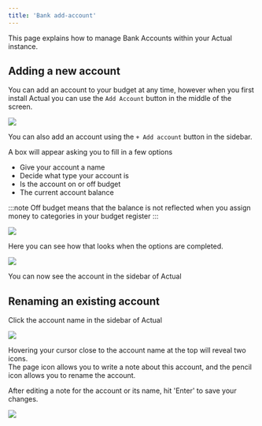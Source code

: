 ```yaml
---
title: 'Bank add-account'
---
```


This page explains how to manage Bank Accounts within your Actual instance.

## Adding a new account

You can add an account to your budget at any time, however when you first install Actual you can use the `Add Account` button in the middle of the screen. 

![](/img/add-account/AddAccount.png)

You can also add an account using the `+ Add account` button in the sidebar.

A box will appear asking you to fill in a few options

* Give your account a name
* Decide what type your account is
* Is the account on or off budget
* The current account balance

:::note
Off budget means that the balance is not reflected when you assign money to categories in your budget register
:::

![](/img/add-account/CreateAccount.png)

Here you can see how that looks when the options are completed.

![](/img/add-account/NewBudget.png)

You can now see the account in the sidebar of Actual

## Renaming an existing account

Click the account name in the sidebar of Actual

![](/img/add-account/SidebarAccountList@2x.png)

Hovering your cursor close to the account name at the top will reveal two icons.   
The page icon allows you to write a note about this account, and the pencil icon allows you to rename the account.

After editing a note for the account or its name, hit 'Enter' to save your changes.

![](/img/add-account/AccountNameEdit.png)

